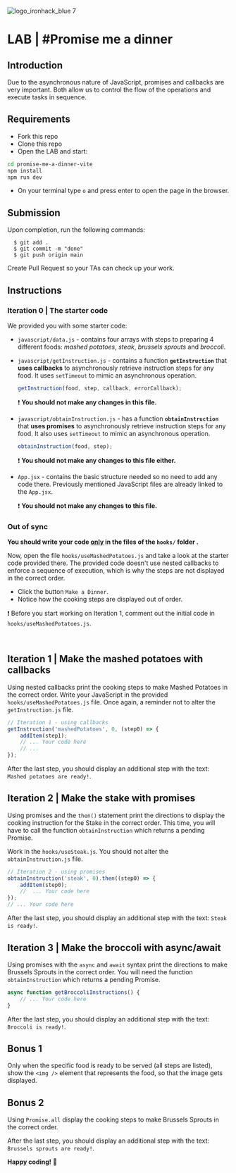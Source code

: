 ![logo_ironhack_blue 7](https://user-images.githubusercontent.com/23629340/40541063-a07a0a8a-601a-11e8-91b5-2f13e4e6b441.png)

# LAB | #Promise me a dinner

## Introduction

Due to the asynchronous nature of JavaScript, promises and callbacks are very important. Both allow us to control the flow of the operations and execute tasks in sequence.

## Requirements

- Fork this repo
- Clone this repo
- Open the LAB and start:
  
```bash
cd promise-me-a-dinner-vite
npm install
npm run dev
```

- On your terminal type `o` and press enter to open the page in the browser.

## Submission

Upon completion, run the following commands:

```shell
  $ git add .
  $ git commit -m "done"
  $ git push origin main
```

Create Pull Request so your TAs can check up your work.

## Instructions

### Iteration 0 | The starter code

We provided you with some starter code:

- `javascript/data.js` - contains four arrays with steps to preparing 4 different foods: _mashed potatoes_, _steak_, _brussels sprouts_ and _broccoli_.

- `javascript/getInstruction.js` - contains a function **`getInstruction`** that **uses callbacks** to asynchronously retrieve instruction steps for any food. It uses `setTimeout` to mimic an asynchronous operation.

  ```js
  getInstruction(food, step, callback, errorCallback);
  ```

  :exclamation: **You should not make any changes in this file.**

  >

- `javascript/obtainInstruction.js` - has a function **`obtainInstruction`** that **uses promises** to asynchronously retrieve instruction steps for any food. It also uses `setTimeout` to mimic an asynchronous operation.

  ```js
  obtainInstruction(food, step);
  ```

  :exclamation: **You should not make any changes to this file either.**

  >

- `App.jsx` - contains the basic structure needed so no need to add any code there. Previously mentioned JavaScript files are already linked to the `App.jsx`.
  >
  :exclamation: **You should not make any changes to this file.**

### Out of sync

**You should write your code <u>only</u> in the files of the `hooks/` folder .**

Now, open the file `hooks/useMashedPotatoes.js` and take a look at the starter code provided there. The provided code doesn't use nested callbacks to enforce a sequence of execution, which is why the steps are not displayed in the correct order.

- Click the button `Make a Dinner`.
- Notice how the cooking steps are displayed out of order.

:exclamation: Before you start working on Iteration 1, comment out the initial code in `hooks/useMashedPotatoes.js`.

</br>

## Iteration 1 | Make the mashed potatoes with callbacks

Using nested callbacks print the cooking steps to make Mashed Potatoes in the correct order. Write your JavaScript in the provided `hooks/useMashedPotatoes.js` file. Once again, a reminder not to alter the `getInstruction.js` file.

```javascript
// Iteration 1 - using callbacks
getInstruction('mashedPotatoes', 0, (step0) => {
	addItem(step1);
	// ... Your code here
	// ...
});
```

After the last step, you should display an additional step with the text: `Mashed potatoes are ready!`.

## Iteration 2 | Make the stake with promises

Using promises and the `then()` statement print the directions to display the cooking instruction for the Stake in the correct order. This time, you will have to call the function `obtainInstruction` which returns a pending Promise.

Work in the `hooks/useSteak.js`. You should not alter the `obtainInstruction.js` file.

```javascript
// Iteration 2 - using promises
obtainInstruction('steak', 0).then((step0) => {
	addItem(step0);
	//  ... Your code here
});
// ... Your code here
```

After the last step, you should display an additional step with the text: `Steak is ready!`.

## Iteration 3 | Make the broccoli with async/await

Using promises with the `async` and `await` syntax print the directions to make Brussels Sprouts in the correct order. You will need the function `obtainInstruction` which returns a pending Promise.

```javascript
async function getBroccoliInstructions() {
	// ... Your code here
}
```

After the last step, you should display an additional step with the text: `Broccoli is ready!`.

## Bonus 1

Only when the specific food is ready to be served (all steps are listed), show the `<img />` element that represents the food, so that the image gets displayed.

## Bonus 2

Using `Promise.all` display the cooking steps to make Brussels Sprouts in the correct order.

After the last step, you should display an additional step with the text: `Brussels sprouts are ready!`.

**Happy coding!** :blue_heart:
